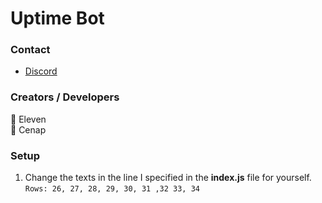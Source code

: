 # Uptime Bot
### Contact
* [Discord](https://discord.gg/T4BMtSu)

### Creators / Developers
👤 Eleven
<br>
👤 Cenap

### Setup
1) Change the texts in the line I specified in the **index.js** file for yourself.
 `Rows: 26, 27, 28, 29, 30, 31 ,32 33, 34`
